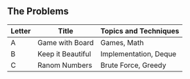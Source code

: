 ## The Problems

|  Letter | Title                     | Topics and Techniques                          |
|---------|---------------------------|-----------------------------|
|  A | Game with Board            | Games, Math                        |
|  B | Keep it Beautiful              | Implementation, Deque           |
|  C | Ranom Numbers           | Brute Force, Greedy         |
